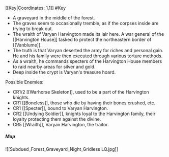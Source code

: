 [[Key|Coordinates: 1,1]]
#Key

- A graveyard in the middle of the forest.
- The graves seem to occasionally tremble, as if the corpses inside are trying to break out.
- The wraith of Varyan Harvington made its lair here. A war general of the [[Harvington House]] tasked to protect the northeastern border of [[Vanblume]].
- The truth is that Varyan deserted the army for riches and personal gain. He and his family were then executed through various torture methods.
- As a wraith, he commands specters of the Harvington House members to raid nearby areas for silver and gold.
- Deep inside the crypt is Varyan's treasure hoard.

Possible Enemies:
- CR1/2 [[Warhorse Skeleton]], used to be a part of the Harvington knights.
- CR1 [[Boneless]], those who die by having their bones crushed, etc.
- CR1 [[Specter]], bound to Varyan Harvington.
- CR2 [[Undying Soldier]], knights loyal to the Harvington family, their loyalty protecting them against the divine.
- CR5 [[Wraith]], Varyan Harvington, the traitor.
##### Map
![[Subdued_Forest_Graveyard_Night_Gridless LQ.jpg]]